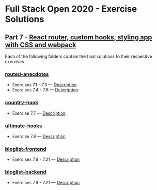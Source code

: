 # Full Stack Open 2020 - Exercise Solutions

## Part 7 - [React router, custom hooks, styling app with CSS and webpack](https://fullstackopen.com/en/part7)

Each of the following folders contain the final solutions to their respective exercises

### [routed-anecdotes](https://github.com/LulalaP/full-stack-open-2020/tree/master/part7/routed-anecdotes)

- Exercises 7.1 - 7.3 — [Description](https://fullstackopen.com/en/part7/react_router#exercises-7-1-7-3)
- Exercises 7.4 - 7.6 — [Description](https://fullstackopen.com/en/part7/custom_hooks#exercises-7-4-7-8)

### [country-hook](https://github.com/LulalaP/full-stack-open-2020/tree/master/part7/country-hook)

- Exercise 7.7 — [Description](https://fullstackopen.com/en/part7/custom_hooks#exercises-7-4-7-8)

### [ultimate-hooks](https://github.com/LulalaP/full-stack-open-2020/tree/master/part7/ultimate-hooks)

- Exercise 7.8 — [Description](https://fullstackopen.com/en/part7/custom_hooks#exercises-7-4-7-8)

### [bloglist-frontend](https://github.com/LulalaP/full-stack-open-2020/tree/master/part7/bloglist-frontend)

- Exercises 7.9 - 7.21 — [Description](https://fullstackopen.com/en/part7/exercises_extending_the_bloglist#exercises-7-9-7-21)

### [bloglist-backend](https://github.com/LulalaP/full-stack-open-2020/tree/master/part7/bloglist-backend)

- Exercises 7.9 - 7.21 — [Description](https://fullstackopen.com/en/part7/exercises_extending_the_bloglist#exercises-7-9-7-21)
